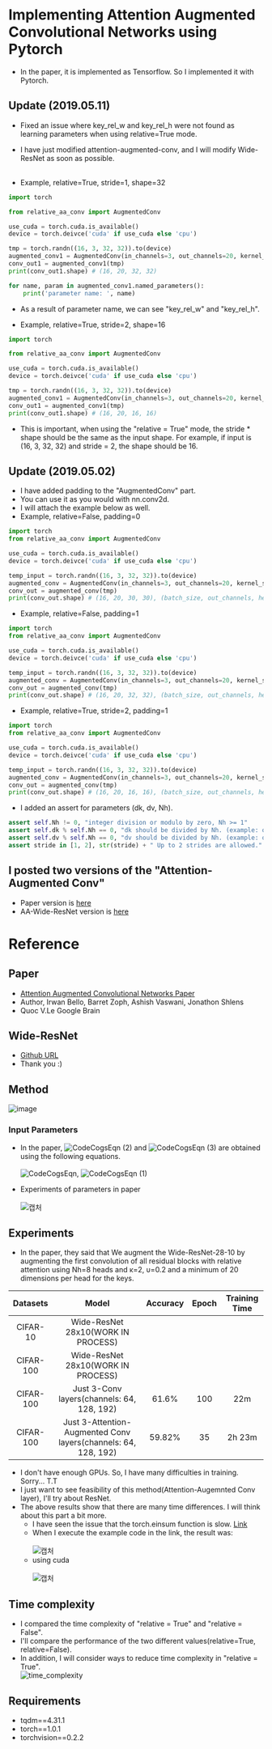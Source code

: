 # Implementing Attention Augmented Convolutional Networks using Pytorch
- In the paper, it is implemented as Tensorflow. So I implemented it with Pytorch.

## Update (2019.05.11)
- Fixed an issue where key_rel_w and key_rel_h were not found as learning parameters when using relative=True mode.
- I have just modified attention-augmented-conv, and I will modify Wide-ResNet as soon as possible.<br><br>

- Example, relative=True, stride=1, shape=32
```python
import torch

from relative_aa_conv import AugmentedConv

use_cuda = torch.cuda.is_available()
device = torch.deivce('cuda' if use_cuda else 'cpu')

tmp = torch.randn((16, 3, 32, 32)).to(device)
augmented_conv1 = AugmentedConv(in_channels=3, out_channels=20, kernel_size=3, dk=40, dv=4, Nh=4, relative=True, padding=1, stride=1, shape=32).to(device)
conv_out1 = augmented_conv1(tmp)
print(conv_out1.shape) # (16, 20, 32, 32)

for name, param in augmented_conv1.named_parameters():
    print('parameter name: ', name)
```
- As a result of parameter name, we can see "key_rel_w" and "key_rel_h".

- Example, relative=True, stride=2, shape=16
```python
import torch

from relative_aa_conv import AugmentedConv

use_cuda = torch.cuda.is_available()
device = torch.deivce('cuda' if use_cuda else 'cpu')

tmp = torch.randn((16, 3, 32, 32)).to(device)
augmented_conv1 = AugmentedConv(in_channels=3, out_channels=20, kernel_size=3, dk=40, dv=4, Nh=4, relative=True, padding=1, stride=2, shape=16).to(device)
conv_out1 = augmented_conv1(tmp)
print(conv_out1.shape) # (16, 20, 16, 16)
```
- This is important, when using the "relative = True" mode, the stride * shape should be the same as the input shape. For example, if input is (16, 3, 32, 32) and stride = 2, the shape should be 16.

## Update (2019.05.02)
- I have added padding to the "AugmentedConv" part.
- You can use it as you would with nn.conv2d.
- I will attach the example below as well.
- Example, relative=False, padding=0
```python
import torch
from relative_aa_conv import AugmentedConv

use_cuda = torch.cuda.is_available()
device = torch.deivce('cuda' if use_cuda else 'cpu')

temp_input = torch.randn((16, 3, 32, 32)).to(device)
augmented_conv = AugmentedConv(in_channels=3, out_channels=20, kernel_size=3, dk=40, dv=4, Nh=1, relative=False, padding=0).to(device)
conv_out = augmented_conv(tmp)
print(conv_out.shape) # (16, 20, 30, 30), (batch_size, out_channels, height, width)
```
- Example, relative=False, padding=1
```python
import torch
from relative_aa_conv import AugmentedConv

use_cuda = torch.cuda.is_available()
device = torch.deivce('cuda' if use_cuda else 'cpu')

temp_input = torch.randn((16, 3, 32, 32)).to(device)
augmented_conv = AugmentedConv(in_channels=3, out_channels=20, kernel_size=3, dk=40, dv=4, Nh=1, relative=False, padding=1).to(device)
conv_out = augmented_conv(tmp)
print(conv_out.shape) # (16, 20, 32, 32), (batch_size, out_channels, height, width)
```
- Example, relative=True, stride=2, padding=1
```python
import torch
from relative_aa_conv import AugmentedConv

use_cuda = torch.cuda.is_available()
device = torch.deivce('cuda' if use_cuda else 'cpu')

temp_input = torch.randn((16, 3, 32, 32)).to(device)
augmented_conv = AugmentedConv(in_channels=3, out_channels=20, kernel_size=3, dk=40, dv=4, Nh=1, relative=False, padding=1, stride=2).to(device)
conv_out = augmented_conv(tmp)
print(conv_out.shape) # (16, 20, 16, 16), (batch_size, out_channels, height, width)
```

- I added an assert for parameters (dk, dv, Nh).
```python
assert self.Nh != 0, "integer division or modulo by zero, Nh >= 1"
assert self.dk % self.Nh == 0, "dk should be divided by Nh. (example: out_channels: 20, dk: 40, Nh: 4)"
assert self.dv % self.Nh == 0, "dv should be divided by Nh. (example: out_channels: 20, dv: 4, Nh: 4)"
assert stride in [1, 2], str(stride) + " Up to 2 strides are allowed."
```


## I posted two versions of the "Attention-Augmented Conv"
  - Paper version is [here](https://github.com/leaderj1001/Attention-Augmented-Conv2d/blob/master/attention_augmented_conv.py)
  - AA-Wide-ResNet version is [here](https://github.com/leaderj1001/Attention-Augmented-Conv2d/blob/master/AA-Wide-ResNet/attention_augmented_conv.py)

# Reference
## Paper
- [Attention Augmented Convolutional Networks Paper](https://arxiv.org/abs/1904.09925)
- Author, Irwan Bello, Barret Zoph, Ashish Vaswani, Jonathon Shlens
- Quoc V.Le Google Brain
## Wide-ResNet
- [Github URL](https://github.com/meliketoy/wide-resnet.pytorch/blob/master/main.py)
- Thank you :)

## Method
![image](https://user-images.githubusercontent.com/22078438/56668731-ffb5dd80-66ea-11e9-9274-1223f579f039.PNG)

### Input Parameters
- In the paper, ![CodeCogsEqn (2)](https://user-images.githubusercontent.com/22078438/56719194-39cec000-677b-11e9-9ad9-4c58a65f41cd.gif)
 and ![CodeCogsEqn (3)](https://user-images.githubusercontent.com/22078438/56719216-44895500-677b-11e9-85ad-1c68dcae8435.gif)
 are obtained using the following equations.<br><br>
![CodeCogsEqn](https://user-images.githubusercontent.com/22078438/56719018-e3fa1800-677a-11e9-9393-1835b60c6fd0.gif), ![CodeCogsEqn (1)](https://user-images.githubusercontent.com/22078438/56719117-0b50e500-677b-11e9-84c8-73530191acb9.gif)

- Experiments of parameters in paper<br><br>
![캡처](https://user-images.githubusercontent.com/22078438/56719332-78fd1100-677b-11e9-9a26-b281fb2db7de.PNG)


## Experiments
- In the paper, they said that We augment the Wide-ResNet-28-10 by augmenting the first convolution of all residual blocks with relative attention using Nh=8 heads and κ=2, υ=0.2 and a minimum of 20 dimensions per head for the keys.

| Datasets | Model | Accuracy | Epoch | Training Time |
| :---: | :---: | :---: | :---: | :---: |
CIFAR-10 | Wide-ResNet 28x10(WORK IN PROCESS) | | |
CIFAR-100 | Wide-ResNet 28x10(WORK IN PROCESS) | | |
CIFAR-100 | Just 3-Conv layers(channels: 64, 128, 192) | 61.6% | 100 | 22m
CIFAR-100 | Just 3-Attention-Augmented Conv layers(channels: 64, 128, 192) | 59.82% | 35 | 2h 23m

- I don't have enough GPUs. So, I have many difficulties in training. Sorry... T.T
- I just want to see feasibility of this method(Attention-Augemnted Conv layer), I'll try about ResNet.
- The above results show that there are many time differences. I will think about this part a bit more.
  - I have seen the issue that the torch.einsum function is slow. [Link](https://github.com/pytorch/pytorch/issues/10661)
  - When I execute the example code in the link, the result was:<br><br>
  ![캡처](https://user-images.githubusercontent.com/22078438/56733452-2cc1c900-679b-11e9-861c-9aedfcedacac.PNG)
   - using cuda<br><Br>
   ![캡처](https://user-images.githubusercontent.com/22078438/56735393-4dd8e880-67a0-11e9-9fd0-6c0a4161d29d.PNG)
 
## Time complexity
- I compared the time complexity of "relative = True" and "relative = False".
- I'll compare the performance of the two different values(relative=True, relative=False).
- In addition, I will consider ways to reduce time complexity in "relative = True".<br>
![time_complexity](https://user-images.githubusercontent.com/22078438/57056552-376de800-6cde-11e9-90fc-492c28d78907.PNG)
  
## Requirements
- tqdm==4.31.1
- torch==1.0.1
- torchvision==0.2.2



